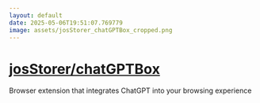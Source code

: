 ```yaml
---
layout: default
date: 2025-05-06T19:51:07.769779
image: assets/josStorer_chatGPTBox_cropped.png
---
```


# [josStorer/chatGPTBox](https://github.com/josStorer/chatGPTBox)

Browser extension that integrates ChatGPT into your browsing experience
